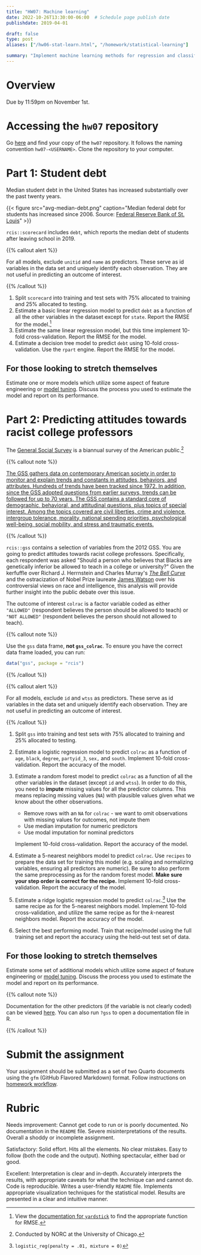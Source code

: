 ```yaml
---
title: "HW07: Machine learning"
date: 2022-10-26T13:30:00-06:00  # Schedule page publish date
publishdate: 2019-04-01

draft: false
type: post
aliases: ["/hw06-stat-learn.html", "/homework/statistical-learning"]

summary: "Implement machine learning methods for regression and classification."
---
```




# Overview

Due by 11:59pm on November 1st.

# Accessing the `hw07` repository

Go [here](https://github.coecis.cornell.edu/cis-fa22) and find your copy of the `hw07` repository. It follows the naming convention `hw07-<USERNAME>`. Clone the repository to your computer.

# Part 1: Student debt

Median student debt in the United States has increased substantially over the past twenty years.

{{< figure src="avg-median-debt.png" caption="Median federal debt for students has increased since 2006. Source: <a href='https://www.stlouisfed.org/on-the-economy/2020/january/rising-student-debt-great-recession'>Federal Reserve Bank of St. Louis</a>" >}}

`rcis::scorecard` includes `debt`, which reports the median debt of students after leaving school in 2019.

{{% callout alert %}}

For all models, exclude `unitid` and `name` as predictors. These serve as id variables in the data set and uniquely identify each observation. They are not useful in predicting an outcome of interest.

{{% /callout %}}

1. Split `scorecard` into training and test sets with 75% allocated to training and 25% allocated to testing.
1. Estimate a basic linear regression model to predict `debt` as a function of all the other variables in the dataset except for `state`. Report the RMSE for the model.[^rmse]
1. Estimate the same linear regression model, but this time implement 10-fold cross-validation. Report the RMSE for the model.
1. Estimate a decision tree model to predict `debt` using 10-fold cross-validation. Use the `rpart` engine. Report the RMSE for the model.

## For those looking to stretch themselves

Estimate one or more models which utilize some aspect of feature engineering or [model tuning](/notes/tune-models/). Discuss the process you used to estimate the model and report on its performance.

# Part 2: Predicting attitudes towards racist college professors

The [General Social Survey](http://gss.norc.org/) is a biannual survey of the American public.[^norc]

{{% callout note %}}

[The GSS gathers data on contemporary American society in order to monitor and explain trends and constants in attitudes, behaviors, and attributes. Hundreds of trends have been tracked since 1972. In addition, since the GSS adopted questions from earlier surveys, trends can be followed for up to 70 years. The GSS contains a standard core of demographic, behavioral, and attitudinal questions, plus topics of special interest. Among the topics covered are civil liberties, crime and violence, intergroup tolerance, morality, national spending priorities, psychological well-being, social mobility, and stress and traumatic events.](http://gss.norc.org/About-The-GSS)

{{% /callout %}}

`rcis::gss` contains a selection of variables from the 2012 GSS. You are going to predict attitudes towards racist college professors. Specifically, each respondent was asked "Should a person who believes that Blacks are genetically inferior be allowed to teach in a college or university?" Given the kerfuffle over Richard J. Herrnstein and Charles Murray's [*The Bell Curve*](https://en.wikipedia.org/wiki/The_Bell_Curve) and the ostracization of Nobel Prize laureate [James Watson](https://en.wikipedia.org/wiki/James_Watson) over his controversial views on race and intelligence, this analysis will provide further insight into the public debate over this issue.

The outcome of interest `colrac` is a factor variable coded as either `"ALLOWED"` (respondent believes the person should be allowed to teach) or `"NOT ALLOWED"` (respondent believes the person should not allowed to teach).

{{% callout note %}}

Use the `gss` data frame, **not `gss_colrac`**. To ensure you have the correct data frame loaded, you can run:

```r
data("gss", package = "rcis")
```

{{% /callout %}}

{{% callout alert %}}

For all models, exclude `id` and `wtss` as predictors. These serve as id variables in the data set and uniquely identify each observation. They are not useful in predicting an outcome of interest.

{{% /callout %}}

1. Split `gss` into training and test sets with 75% allocated to training and 25% allocated to testing.
1. Estimate a logistic regression model to predict `colrac` as a function of `age`, `black`, `degree`, `partyid_3`, `sex,` and `south`. Implement 10-fold cross-validation. Report the accuracy of the model.
1. Estimate a random forest model to predict `colrac` as a function of all the other variables in the dataset (except `id` and `wtss`). In order to do this, you need to **impute** missing values for all the predictor columns. This means replacing missing values (`NA`) with plausible values given what we know about the other observations.
    - Remove rows with an `NA` for `colrac` - we want to omit observations with missing values for outcomes, not impute them
    - Use median imputation for numeric predictors
    - Use modal imputation for nominal predictors
    
    Implement 10-fold cross-validation. Report the accuracy of the model.
1. Estimate a $5$-nearest neighbors model to predict `colrac`. Use `recipes` to prepare the data set for training this model (e.g. scaling and normalizing variables, ensuring all predictors are numeric). Be sure to also perform the same preprocessing as for the random forest model. **Make sure your step order is correct for the recipe.** Implement 10-fold cross-validation. Report the accuracy of the model.
1. Estimate a ridge logistic regression model to predict `colrac`.[^ridge] Use the same recipe as for the $5$-nearest neighbors model. Implement 10-fold cross-validation, and utilize the same recipe as for the $k$-nearest neighbors model. Report the accuracy of the model.
1. Select the best performing model. Train that recipe/model using the full training set and report the accuracy using the held-out test set of data.

## For those looking to stretch themselves

Estimate some set of additional models which utilize some aspect of feature engineering or [model tuning](/notes/tune-models/). Discuss the process you used to estimate the model and report on its performance.

{{% callout note %}}

Documentation for the other predictors (if the variable is not clearly coded) can be viewed [here](https://gssdataexplorer.norc.org/variables/vfilter). You can also run `?gss` to open a documentation file in R.

{{% /callout %}}

# Submit the assignment

Your assignment should be submitted as a set of two Quarto documents using the `gfm` (GitHub Flavored Markdown) format. Follow instructions on [homework workflow](/faq/homework-guidelines/#homework-workflow).

# Rubric

Needs improvement: Cannot get code to run or is poorly documented. No documentation in the `README` file. Severe misinterpretations of the results. Overall a shoddy or incomplete assignment.

Satisfactory: Solid effort. Hits all the elements. No clear mistakes. Easy to follow (both the code and the output). Nothing spectacular, either bad or good.

Excellent: Interpretation is clear and in-depth. Accurately interprets the results, with appropriate caveats for what the technique can and cannot do. Code is reproducible. Writes a user-friendly `README` file. Implements appropriate visualization techniques for the statistical model. Results are presented in a clear and intuitive manner.

[^rmse]: View the [documentation for `yardstick`](https://yardstick.tidymodels.org/reference/index.html#section-regression-metrics) to find the appropriate function for RMSE.
[^norc]: Conducted by NORC at the University of Chicago.
[^ridge]: `logistic_reg(penalty = .01, mixture = 0)`
